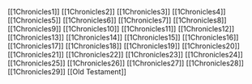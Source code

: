 [[1Chronicles1]]
[[1Chronicles2]]
[[1Chronicles3]]
[[1Chronicles4]]
[[1Chronicles5]]
[[1Chronicles6]]
[[1Chronicles7]]
[[1Chronicles8]]
[[1Chronicles9]]
[[1Chronicles10]]
[[1Chronicles11]]
[[1Chronicles12]]
[[1Chronicles13]]
[[1Chronicles14]]
[[1Chronicles15]]
[[1Chronicles16]]
[[1Chronicles17]]
[[1Chronicles18]]
[[1Chronicles19]]
[[1Chronicles20]]
[[1Chronicles21]]
[[1Chronicles22]]
[[1Chronicles23]]
[[1Chronicles24]]
[[1Chronicles25]]
[[1Chronicles26]]
[[1Chronicles27]]
[[1Chronicles28]]
[[1Chronicles29]]
[[Old Testament]]